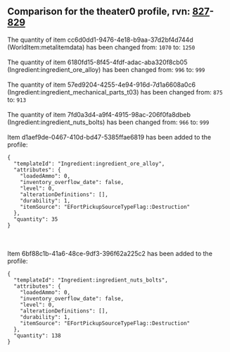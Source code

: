 ## Comparison for the theater0 profile, rvn: [827](https://github.com/PRO100KatYT/FortniteProfileRevisions/tree/main/profiles/theater0/827%20theater0.json)-[829](https://github.com/PRO100KatYT/FortniteProfileRevisions/tree/main/profiles/theater0/829%20theater0.json)

The quantity of item cc6d0dd1-9476-4e18-b9aa-37d2bf4d744d (WorldItem:metalitemdata) has been changed from: `1070` to: `1250`
<br><br>
The quantity of item 6180fd15-8f45-4fdf-adac-aba320f8cb05 (Ingredient:ingredient_ore_alloy) has been changed from: `996` to: `999`
<br><br>
The quantity of item 57ed9204-4255-4e94-916d-7d1a6608a0c6 (Ingredient:ingredient_mechanical_parts_t03) has been changed from: `875` to: `913`
<br><br>
The quantity of item 7fd0a3d4-a9f4-4915-98ac-206f0fa8dbeb (Ingredient:ingredient_nuts_bolts) has been changed from: `966` to: `999`
<br><br>
Item d1aef9de-0467-410d-bd47-5385ffae6819 has been added to the profile:

```
{
  "templateId": "Ingredient:ingredient_ore_alloy",
  "attributes": {
    "loadedAmmo": 0,
    "inventory_overflow_date": false,
    "level": 0,
    "alterationDefinitions": [],
    "durability": 1,
    "itemSource": "EFortPickupSourceTypeFlag::Destruction"
  },
  "quantity": 35
}
```

<br><br>
Item 6bf88c1b-41a6-48ce-9df3-396f62a225c2 has been added to the profile:

```
{
  "templateId": "Ingredient:ingredient_nuts_bolts",
  "attributes": {
    "loadedAmmo": 0,
    "inventory_overflow_date": false,
    "level": 0,
    "alterationDefinitions": [],
    "durability": 1,
    "itemSource": "EFortPickupSourceTypeFlag::Destruction"
  },
  "quantity": 138
}
```

<br><br>
